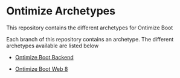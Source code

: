 # Ontimize Archetypes
This repository contains the different archetypes for Ontimize Boot

Each branch of this repository contains an archetype. The different archetypes available are listed below

-   [Ontimize Boot Backend](https://github.com/ontimize/ontimize-archetypes/tree/ontimize-boot-backend)

-   [Ontimize Boot Web 8](https://github.com/ontimize/ontimize-archetypes/tree/ontimize-boot-web-8)
